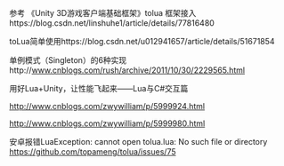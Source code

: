 参考
《Unity 3D游戏客户端基础框架》tolua 框架接入https://blog.csdn.net/linshuhe1/article/details/77816480

toLua简单使用https://blog.csdn.net/u012941657/article/details/51671854

单例模式（Singleton）的6种实现http://www.cnblogs.com/rush/archive/2011/10/30/2229565.html

用好Lua+Unity，让性能飞起来——Lua与C#交互篇

http://www.cnblogs.com/zwywilliam/p/5999924.html

http://www.cnblogs.com/zwywilliam/p/5999980.html

安卓报错LuaException: cannot open tolua.lua: No such file or directory https://github.com/topameng/tolua/issues/75

